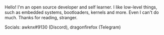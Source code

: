 Hello! I'm an open source developer and self learner.
I like low-level things, such as embedded systems, bootloaders, kernels and more. Even I can't do much.
Thanks for reading, stranger. 

Socials: awknx#9130 (Discord), dragonfirefox (Telegram)
